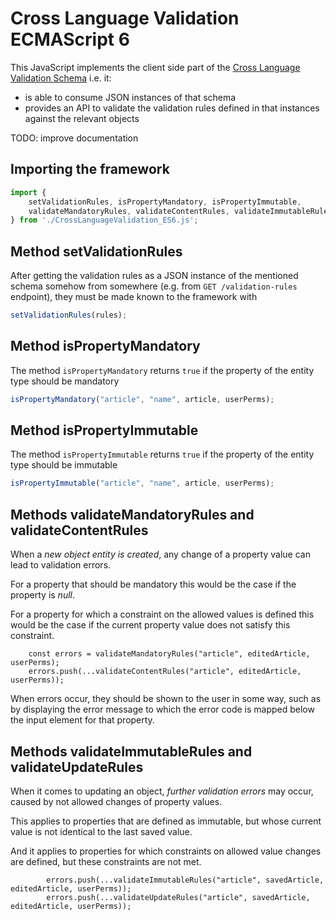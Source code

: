 # Cross Language Validation ECMAScript 6
This JavaScript implements the client side part of the 
[Cross Language Validation Schema](https://github.com/stephan-double-u/cross-language-validation-schema)
i.e. it:
- is able to consume JSON instances of that schema
- provides an API to validate the validation rules defined in that instances against the relevant objects

TODO: improve documentation

## Importing the framework
```javascript
import {
    setValidationRules, isPropertyMandatory, isPropertyImmutable,
    validateMandatoryRules, validateContentRules, validateImmutableRules, validateUpdateRules
} from './CrossLanguageValidation_ES6.js';
```

## Method setValidationRules
After getting the validation rules as a JSON instance of the mentioned schema somehow from somewhere 
(e.g. from `GET /validation-rules` endpoint), they must be made known to the framework with 
```javascript
setValidationRules(rules);
```

## Method isPropertyMandatory 
The method `isPropertyMandatory` returns `true` if the property of the entity type should be mandatory 
```javascript
isPropertyMandatory("article", "name", article, userPerms);
```

## Method isPropertyImmutable
The method `isPropertyImmutable` returns `true` if the property of the entity type should be immutable 
```javascript
isPropertyImmutable("article", "name", article, userPerms);
```

## Methods validateMandatoryRules and validateContentRules
When a _new object entity is created_, any change of a property value can lead to validation errors.

For a property that should be mandatory this would be the case if the property is _null_. 

For a property for which a constraint on the allowed values is defined this would be the case if the current property 
value does not satisfy this constraint.
```
    const errors = validateMandatoryRules("article", editedArticle, userPerms);
    errors.push(...validateContentRules("article", editedArticle, userPerms));
```
When errors occur, they should be shown to the user in some way, such as by displaying the error message to which the
error code is mapped below the input element for that property.

## Methods validateImmutableRules and validateUpdateRules
When it comes to updating an object, _further validation errors_ may occur, caused by not allowed changes of property 
values.

This applies to properties that are defined as immutable, but whose current value is not identical to the last saved
value.

And it applies to properties for which constraints on allowed value changes are defined, but these constraints are not
met.
```
        errors.push(...validateImmutableRules("article", savedArticle, editedArticle, userPerms));
        errors.push(...validateUpdateRules("article", savedArticle, editedArticle, userPerms));
```
